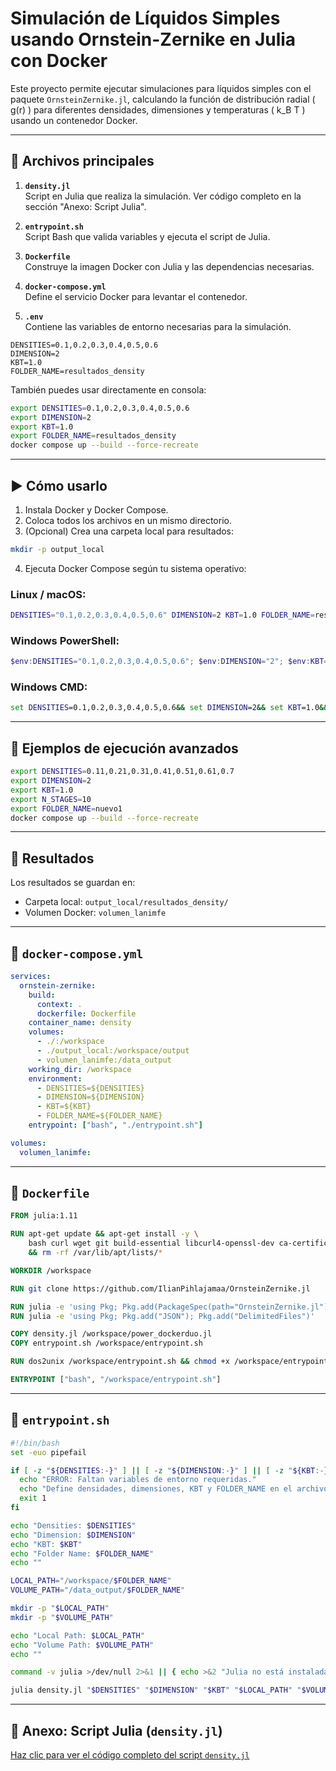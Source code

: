 
# Simulación de Líquidos Simples usando Ornstein-Zernike en Julia con Docker

Este proyecto permite ejecutar simulaciones para líquidos simples con el paquete `OrnsteinZernike.jl`, calculando la función de distribución radial \( g(r) \) para diferentes densidades, dimensiones y temperaturas \( k_B T \) usando un contenedor Docker.

---

## 📁 Archivos principales

1. **`density.jl`**  
   Script en Julia que realiza la simulación. Ver código completo en la sección "Anexo: Script Julia".

2. **`entrypoint.sh`**  
   Script Bash que valida variables y ejecuta el script de Julia.

3. **`Dockerfile`**  
   Construye la imagen Docker con Julia y las dependencias necesarias.

4. **`docker-compose.yml`**  
   Define el servicio Docker para levantar el contenedor.

5. **`.env`**  
   Contiene las variables de entorno necesarias para la simulación.

```env
DENSITIES=0.1,0.2,0.3,0.4,0.5,0.6
DIMENSION=2
KBT=1.0
FOLDER_NAME=resultados_density
```

También puedes usar directamente en consola:

```bash
export DENSITIES=0.1,0.2,0.3,0.4,0.5,0.6
export DIMENSION=2
export KBT=1.0
export FOLDER_NAME=resultados_density
docker compose up --build --force-recreate
```

---

## ▶️ Cómo usarlo

1. Instala Docker y Docker Compose.
2. Coloca todos los archivos en un mismo directorio.
3. (Opcional) Crea una carpeta local para resultados:

```bash
mkdir -p output_local
```

4. Ejecuta Docker Compose según tu sistema operativo:

### Linux / macOS:

```bash
DENSITIES="0.1,0.2,0.3,0.4,0.5,0.6" DIMENSION=2 KBT=1.0 FOLDER_NAME=resultados_density docker compose up --build --force-recreate
```

### Windows PowerShell:

```powershell
$env:DENSITIES="0.1,0.2,0.3,0.4,0.5,0.6"; $env:DIMENSION="2"; $env:KBT="1.0"; $env:FOLDER_NAME="resultados_density"; docker compose up --build --force-recreate
```

### Windows CMD:

```cmd
set DENSITIES=0.1,0.2,0.3,0.4,0.5,0.6&& set DIMENSION=2&& set KBT=1.0&& set FOLDER_NAME=resultados_density&& docker compose up --build --force-recreate
```

---

## 🧪 Ejemplos de ejecución avanzados

```bash
export DENSITIES=0.11,0.21,0.31,0.41,0.51,0.61,0.7
export DIMENSION=2
export KBT=1.0
export N_STAGES=10
export FOLDER_NAME=nuevo1
docker compose up --build --force-recreate
```

---

## 📂 Resultados

Los resultados se guardan en:

- Carpeta local: `output_local/resultados_density/`
- Volumen Docker: `volumen_lanimfe`

---

## 🐳 `docker-compose.yml`

```yaml
services:
  ornstein-zernike:
    build:
      context: .
      dockerfile: Dockerfile
    container_name: density
    volumes:
      - ./:/workspace
      - ./output_local:/workspace/output
      - volumen_lanimfe:/data_output
    working_dir: /workspace
    environment:
      - DENSITIES=${DENSITIES}
      - DIMENSION=${DIMENSION}
      - KBT=${KBT}
      - FOLDER_NAME=${FOLDER_NAME}
    entrypoint: ["bash", "./entrypoint.sh"]

volumes:
  volumen_lanimfe:
```

---

## 🧱 `Dockerfile`

```Dockerfile
FROM julia:1.11

RUN apt-get update && apt-get install -y \
    bash curl wget git build-essential libcurl4-openssl-dev ca-certificates dos2unix \
    && rm -rf /var/lib/apt/lists/*

WORKDIR /workspace

RUN git clone https://github.com/IlianPihlajamaa/OrnsteinZernike.jl

RUN julia -e 'using Pkg; Pkg.add(PackageSpec(path="OrnsteinZernike.jl")); Pkg.instantiate()'
RUN julia -e 'using Pkg; Pkg.add("JSON"); Pkg.add("DelimitedFiles")'

COPY density.jl /workspace/power_dockerduo.jl
COPY entrypoint.sh /workspace/entrypoint.sh

RUN dos2unix /workspace/entrypoint.sh && chmod +x /workspace/entrypoint.sh

ENTRYPOINT ["bash", "/workspace/entrypoint.sh"]
```

---

## 🚀 `entrypoint.sh`

```bash
#!/bin/bash
set -euo pipefail

if [ -z "${DENSITIES:-}" ] || [ -z "${DIMENSION:-}" ] || [ -z "${KBT:-}" ] || [ -z "${FOLDER_NAME:-}" ]; then
  echo "ERROR: Faltan variables de entorno requeridas."
  echo "Define densidades, dimensiones, KBT y FOLDER_NAME en el archivo .env o al ejecutar el contenedor."
  exit 1
fi

echo "Densities: $DENSITIES"
echo "Dimension: $DIMENSION"
echo "KBT: $KBT"
echo "Folder Name: $FOLDER_NAME"
echo ""

LOCAL_PATH="/workspace/$FOLDER_NAME"
VOLUME_PATH="/data_output/$FOLDER_NAME"

mkdir -p "$LOCAL_PATH"
mkdir -p "$VOLUME_PATH"

echo "Local Path: $LOCAL_PATH"
echo "Volume Path: $VOLUME_PATH"
echo ""

command -v julia >/dev/null 2>&1 || { echo >&2 "Julia no está instalada."; exit 1; }

julia density.jl "$DENSITIES" "$DIMENSION" "$KBT" "$LOCAL_PATH" "$VOLUME_PATH"
```

---

## 📜 Anexo: Script Julia (`density.jl`)

[Haz clic para ver el código completo del script `density.jl`](#)
